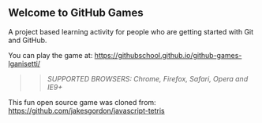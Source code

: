 ## Welcome to GitHub Games

A project based learning activity for people who are getting started with Git and GitHub.

You can play the game at: https://githubschool.github.io/github-games-lganisetti/

>> _*SUPPORTED BROWSERS*: Chrome, Firefox, Safari, Opera and IE9+_

This fun open source game was cloned from: https://github.com/jakesgordon/javascript-tetris
